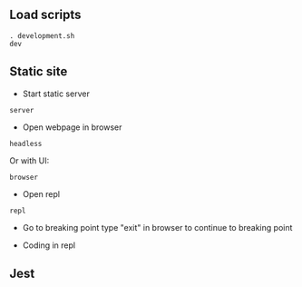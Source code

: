 ## Load scripts
```
. development.sh
dev
```

## Static site
 * Start static server
```
server
```

 * Open webpage in browser
```
headless
```

Or with UI:
```
browser
```

 * Open repl
```
repl
```

 * Go to breaking point
type "exit" in browser to continue to breaking point

 * Coding in repl

## Jest
